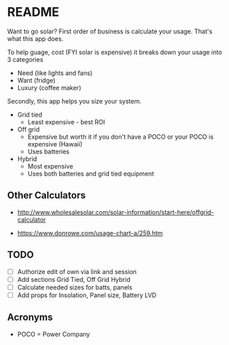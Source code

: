 # README

Want to go solar? First order of business is calculate your usage. That's what this app does.

To help guage, cost (FYI solar is expensive) it breaks down your usage into 3 categories

* Need (like lights and fans)
* Want (fridge)
* Luxury (coffee maker)

Secondly, this app helps you size your system.

* Grid tied
  *  Least expensive - best ROI
* Off grid
  * Expensive but worth it if you don't have a POCO or your POCO is expensive (Hawaii)
  * Uses batteries
* Hybrid
  * Most expensive
  * Uses both batteries and grid tied equipment

## Other Calculators

* http://www.wholesalesolar.com/solar-information/start-here/offgrid-calculator

* https://www.donrowe.com/usage-chart-a/259.htm


## TODO

- [ ] Authorize edit of own via link and session
- [ ] Add sections Grid Tied, Off Grid Hybrid
- [ ] Calculate needed sizes for batts, panels
- [ ] Add props for Insolation, Panel size, Battery LVD

## Acronyms

* POCO = Power Company